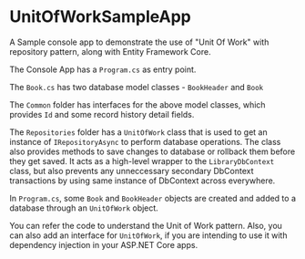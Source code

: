 # UnitOfWorkSampleApp
A Sample console app to demonstrate the use of "Unit Of Work" with repository pattern, along with Entity Framework Core.

The Console App has a `Program.cs` as entry point.

The `Book.cs` has two database model classes - `BookHeader` and `Book`

The `Common` folder has interfaces for the above model classes, which provides `Id` and some record history detail fields.

The `Repositories` folder has a `UnitOfWork` class that is used to get an instance of `IRepositoryAsync` to perform database operations. 
The class also provides methods to save changes to database or rollback them before they get saved.
It acts as a high-level wrapper to the `LibraryDbContext` class, but also prevents any unneccessary secondary DbContext transactions by using same instance of DbContext across everywhere.

In `Program.cs`, some `Book` and `BookHeader` objects are created and added to a database through an `UnitOfWork` object.

You can refer the code to understand the Unit of Work pattern.
Also, you can also add an interface for `UnitOfWork`, if you are intending to use it with dependency injection in your ASP.NET Core apps.
